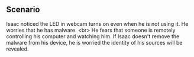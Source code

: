 
## Scenario


Isaac noticed the LED in webcam turns on even when he is not using it. He worries that he has malware.
&lt;br&gt;
He fears that someone is remotely controlling his computer and watching him. If Isaac doesn&#39;t remove the malware from his device, he is worried the identity of his sources will be revealed.
